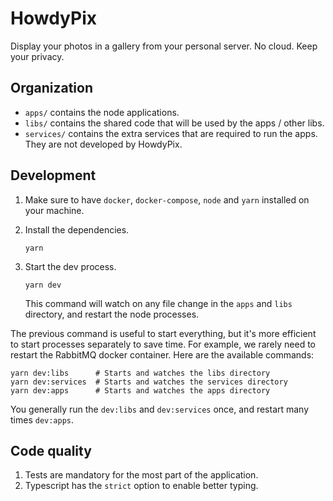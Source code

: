 # HowdyPix

Display your photos in a gallery from your personal server. No cloud. Keep your privacy.

## Organization

- `apps/` contains the node applications.
- `libs/` contains the shared code that will be used by the apps / other libs.
- `services/` contains the extra services that are required to run the apps. They are not developed by HowdyPix.

## Development

1. Make sure to have `docker`, `docker-compose`, `node` and `yarn` installed on your machine.

1. Install the dependencies.

   ```
   yarn
   ```

1. Start the dev process.

   ```
   yarn dev
   ```

   This command will watch on any file change in the `apps` and `libs` directory, and restart the node processes.

The previous command is useful to start everything, but it's more efficient to start processes separately to save time. For example, we rarely need to restart the RabbitMQ docker container. Here are the available commands:

```
yarn dev:libs      # Starts and watches the libs directory
yarn dev:services  # Starts and watches the services directory
yarn dev:apps      # Starts and watches the apps directory
```

You generally run the `dev:libs` and `dev:services` once, and restart many times `dev:apps`.

## Code quality

1. Tests are mandatory for the most part of the application.
1. Typescript has the `strict` option to enable better typing.
